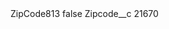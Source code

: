 <?xml version="1.0" encoding="UTF-8"?>
<CustomMetadata xmlns="http://soap.sforce.com/2006/04/metadata" xmlns:xsi="http://www.w3.org/2001/XMLSchema-instance" xmlns:xsd="http://www.w3.org/2001/XMLSchema">
    <label>ZipCode813</label>
    <protected>false</protected>
    <values>
        <field>Zipcode__c</field>
        <value xsi:type="xsd:string">21670</value>
    </values>
</CustomMetadata>

